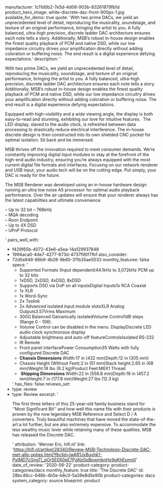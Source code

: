 manufacturer: 1c11d0b2-7e5d-4d06-903b-83261879fb1d
product_hero_image: white-discrete-dac-front-900px-1.jpg
available_for_demo: true
quote: 'With two prime DACs, we yield an unprecedented level of detail, reproducing the musicality, soundstage, and texture of an original performance, bringing the artist to you. A fully balanced, ultra-high precision, discrete ladder DAC architecture ensures each note tells a story. Additionally, MSB’s robust in-house design enables the finest quality playback of PCM and native DSD, while our low impedance circuitry drives your amplification directly without adding coloration or buffering noise. The end result is a digital experience defying expectations.'
description: '<p>With two prime DACs, we yield an unprecedented level of detail, reproducing the musicality, soundstage, and texture of an original performance, bringing the artist to you. A fully balanced, ultra-high precision, discrete ladder DAC architecture ensures each note tells a story. Additionally, MSB’s robust in-house design enables the finest quality playback of PCM and native DSD, while our low impedance circuitry drives your amplification directly without adding coloration or buffering noise. The end result is a digital experience defying expectations.</p><p>Equipped with high-visibility and a wide viewing angle, the display is both easy-to-read and stunning, exhibiting our love for intuitive features. &nbsp;The LED display, slaved to the audio clock, is refreshed between data processing to drastically reduce electrical interference. The in-house discrete design is then constructed into its own shielded CNC pocket for optimal isolation. Sit back and be immersed.</p><p>MSB thrives off the innovation required to meet consumer demands. We’re constantly improving digital input modules to stay at the forefront of the high-end audio industry, ensuring you’re always equipped with the most current digital file formats and interfaces. Focusing on our network renderer and USB input, your audio tech will be on the cutting edge. Put simply, your DAC is ready for the future.</p><p>The MSB Renderer was developed using an in-house hardware design running an ultra low noise A5 processor for optimal audio playback performance. Over the air updates will ensure that your renderer always has the latest capabilities and ultimate convenience.</p><p>– Up to 32 bit – 768kHz<br>– MQA decoding<br>– Roon Endpoint<br>– Up to 4X DSD<br>– UPnP Protocol</p>'
pairs_well_with:
  - f429f65b-4072-43e6-a5ea-14a129937848
  - 1994aca0-4de7-4277-873d-4737f90f7fb1
also_consider:
  - 72d5e848-86b9-4b26-9b65-311b35ae5033
monthly_featuree: false
specs: '<ul><li>Supported Formats (Input dependent)44.1kHz to 3,072kHz PCM up to 32 bits<br></li><li>1xDSD, 2xDSD, 4xDSD, 8xDSD<br></li><li>Supports DSD via DoP on all inputsDigital Inputs1x RCA Coaxial<br></li><li>1x XLR<br></li><li>1x Word-Sync<br></li><li>2x Toslink<br></li><li>2x Advanced isolated input module slotsXLR Analog Outputs3.57Vrms Maximum&nbsp;<br></li><li>300Ω Balanced Galvanically isolatedVolume Control1dB steps (Range 0 - 106).&nbsp;<br></li><li>Volume Control can be disabled in the menu. DisplayDiscrete LED audio clock synchronous display<br></li><li>Adjustable brightness and auto-off featureControlsIsolated RS-232<br></li><li>IR Remote<br></li><li>Front panel interfacePower Consumption35 Watts with fully configured Discrete DAC&nbsp;</li><li><b>Chassis Dimensions&nbsp;</b>Width:17 in (432 mm)Depth:12 in (305 mm)<br></li><li>Chassis Height (Without Feet):2 in (51 mm)Stack height:2.65 in (68 mm)Weight:18 lbs (8.2 kg)Product Feet:M6X1 Thread</li><li>&nbsp;<b>Shipping Dimensions&nbsp;</b>Width:22 in (558.8 mm)Depth:18 in (457.2 mm)Height:7 in (177.8 mm)Weight:27 lbs (12.3 kg)<br></li></ul>'
has_files: false
reivews_set:
  -
    type: review
  -
    type: Review
    excerpt: '<p>The first three letters of this 25-year-old family business stand for ''Most Significant Bit'' and how well this name fits with their products is proven by the now legendary MSB Reference and Select D / A converters.&nbsp;Truly beautiful machines that have moved the state-of-the-art a lot further, but are also extremely expensive.&nbsp;To accommodate the less wealthy music lover while retaining many of these qualities, MSB has released the Discrete DAC.</p>'
    attribution: 'Werner Ero, hifi.nl'
    link: 'https://hifi.nl/artikel/28340/Review-MSB-Technology-Discrete-DAC-met-alle-opties.html?fbclid=IwAR1JxBuyhk1-PstMD7cGngTl_qOrSE0X0eE7PgNz0pBpwmbnHx9pKhEsmn0'
    date_of_review: '2020-06-22'
product-category: product-categories/dacs
monthly_feature: true
title: 'The Discrete DAC'
id: 28bc46cc-646b-4b5e-b8c0-5a38e8d5e90b
product-categories: dacs
system_category: source
blueprint: product
